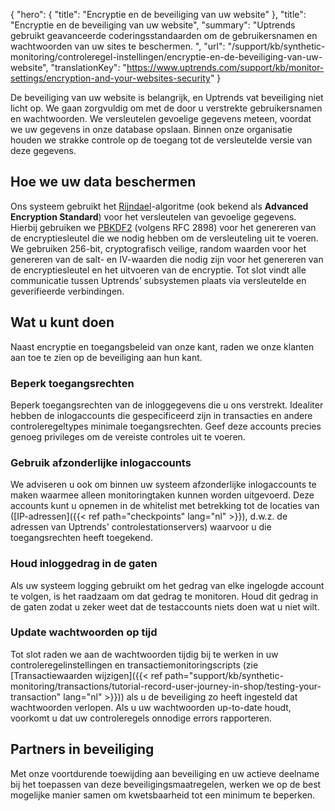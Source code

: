 {
  "hero": {
    "title": "Encryptie en de beveiliging van uw website"
  },
  "title": "Encryptie en de beveiliging van uw website",
  "summary": "Uptrends gebruikt geavanceerde coderingsstandaarden om de gebruikersnamen en wachtwoorden van uw sites te beschermen. ",
  "url": "/support/kb/synthetic-monitoring/controleregel-instellingen/encryptie-en-de-beveiliging-van-uw-website",
  "translationKey": "https://www.uptrends.com/support/kb/monitor-settings/encryption-and-your-websites-security"
}

De beveiliging van uw website is belangrijk, en Uptrends vat beveiliging niet licht op. We gaan zorgvuldig om met de door u verstrekte gebruikersnamen en wachtwoorden. We versleutelen gevoelige gegevens meteen, voordat we uw gegevens in onze database opslaan. Binnen onze organisatie houden we strakke controle op de toegang tot de versleutelde versie van deze gegevens.

## Hoe we uw data beschermen

Ons systeem gebruikt het [Rijndael](https://nl.wikipedia.org/wiki/Advanced_Encryption_Standard)-algoritme (ook bekend als **Advanced Encryption Standard**) voor het versleutelen van gevoelige gegevens. Hierbij gebruiken we [PBKDF2](https://en.wikipedia.org/wiki/PBKDF2) (volgens RFC 2898) voor het genereren van de encryptiesleutel die we nodig hebben om de versleuteling uit te voeren. We gebruiken 256-bit, cryptografisch veilige, random waarden voor het genereren van de salt- en IV-waarden die nodig zijn voor het genereren van de encryptiesleutel en het uitvoeren van de encryptie. Tot slot vindt alle communicatie tussen Uptrends’ subsystemen plaats via versleutelde en geverifieerde verbindingen.

## Wat u kunt doen

Naast encryptie en toegangsbeleid van onze kant, raden we onze klanten aan toe te zien op de beveiliging aan hun kant.

### Beperk toegangsrechten

Beperk toegangsrechten van de inloggegevens die u ons verstrekt. Idealiter hebben de inlogaccounts die gespecificeerd zijn in transacties en andere controleregeltypes minimale toegangsrechten. Geef deze accounts precies genoeg privileges om de vereiste controles uit te voeren.

### Gebruik afzonderlijke inlogaccounts

We adviseren u ook om binnen uw systeem afzonderlijke inlogaccounts te maken waarmee alleen monitoringtaken kunnen worden uitgevoerd. Deze accounts kunt u opnemen in de whitelist met betrekking tot de locaties van ([IP-adressen]({{< ref path="checkpoints" lang="nl" >}}), d.w.z. de adressen van Uptrends' controlestationservers) waarvoor u die toegangsrechten heeft toegekend.

### Houd inloggedrag in de gaten

Als uw systeem logging gebruikt om het gedrag van elke ingelogde account te volgen, is het raadzaam om dat gedrag te monitoren. Houd dit gedrag in de gaten zodat u zeker weet dat de testaccounts niets doen wat u niet wilt.

### Update wachtwoorden op tijd

Tot slot raden we aan de wachtwoorden tijdig bij te werken in uw controleregelinstellingen en transactiemonitoringscripts (zie [Transactiewaarden wijzigen]({{< ref path="support/kb/synthetic-monitoring/transactions/tutorial-record-user-journey-in-shop/testing-your-transaction" lang="nl" >}})) als u de beveiliging zo heeft ingesteld dat wachtwoorden verlopen. Als u uw wachtwoorden up-to-date houdt, voorkomt u dat uw controleregels onnodige errors rapporteren.

## Partners in beveiliging

Met onze voortdurende toewijding aan beveiliging en uw actieve deelname bij het toepassen van deze beveiligingsmaatregelen, werken we op de best mogelijke manier samen om kwetsbaarheid tot een minimum te beperken.
